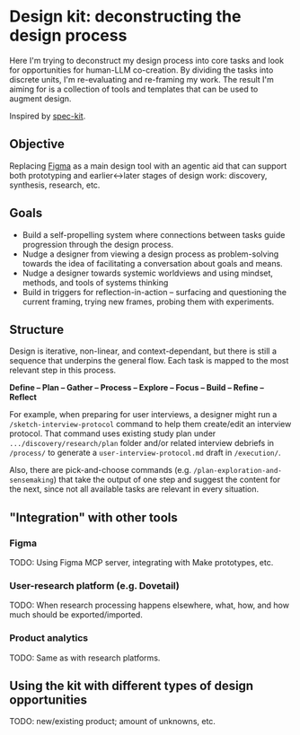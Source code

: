 # Design kit: deconstructing the design process

Here I'm trying to deconstruct my design process into core tasks and look for opportunities for human-LLM co-creation. By dividing the tasks into discrete units, I'm re-evaluating and re-framing my work. The result I'm aiming for is a collection of tools and templates that can be used to augment design.

Inspired by [spec-kit](https://github.com/github/spec-kit).

## Objective

Replacing [Figma](https://www.figma.com/) as a main design tool with an agentic aid that can support both prototyping and earlier↔later stages of design work: discovery, synthesis, research, etc.

## Goals

- Build a self-propelling system where connections between tasks guide progression through the design process.
- Nudge a designer from viewing a design process as problem-solving towards the idea of facilitating a conversation about goals and means.
- Nudge a designer towards systemic worldviews and using mindset, methods, and tools of systems thinking
- Build in triggers for reflection-in-action – surfacing and questioning the current framing, trying new frames, probing them with experiments.

## Structure

Design is iterative, non-linear, and context-dependant, but there is still a sequence that underpins the general flow. Each task is mapped to the most relevant step in this process.

**Define – Plan – Gather – Process – Explore – Focus – Build – Refine – Reflect**

For example, when preparing for user interviews, a designer might run a `/sketch-interview-protocol` command to help them create/edit an interview protocol. That command uses existing study plan under `.../discovery/research/plan` folder and/or related interview debriefs in `/process/` to generate a `user-interview-protocol.md` draft in `/execution/`.

Also, there are pick-and-choose commands (e.g. `/plan-exploration-and-sensemaking`) that take the output of one step and suggest the content for the next, since not all available tasks are relevant in every situation.

## "Integration" with other tools

### Figma

TODO: Using Figma MCP server, integrating with Make prototypes, etc.

### User-research platform (e.g. Dovetail)

TODO: When research processing happens elsewhere, what, how, and how much should be exported/imported.

### Product analytics

TODO: Same as with research platforms.

## Using the kit with different types of design opportunities

TODO: new/existing product; amount of unknowns, etc.

